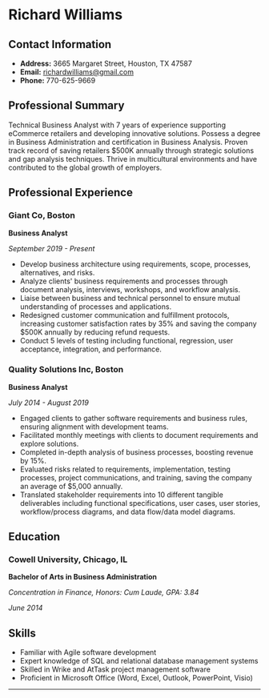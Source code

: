 # Richard Williams

## Contact Information

- **Address:** 3665 Margaret Street, Houston, TX 47587
- **Email:** richardwilliams@gmail.com
- **Phone:** 770-625-9669

## Professional Summary

Technical Business Analyst with 7 years of experience supporting eCommerce retailers and developing innovative solutions. Possess a degree in Business Administration and certification in Business Analysis. Proven track record of saving retailers $500K annually through strategic solutions and gap analysis techniques. Thrive in multicultural environments and have contributed to the global growth of employers.

## Professional Experience

### Giant Co, Boston

**Business Analyst**

*September 2019 - Present*

- Develop business architecture using requirements, scope, processes, alternatives, and risks.
- Analyze clients' business requirements and processes through document analysis, interviews, workshops, and workflow analysis.
- Liaise between business and technical personnel to ensure mutual understanding of processes and applications.
- Redesigned customer communication and fulfillment protocols, increasing customer satisfaction rates by 35% and saving the company $500K annually by reducing refund requests.
- Conduct 5 levels of testing including functional, regression, user acceptance, integration, and performance.

### Quality Solutions Inc, Boston

**Business Analyst**

*July 2014 - August 2019*

- Engaged clients to gather software requirements and business rules, ensuring alignment with development teams.
- Facilitated monthly meetings with clients to document requirements and explore solutions.
- Completed in-depth analysis of business processes, boosting revenue by 15%.
- Evaluated risks related to requirements, implementation, testing processes, project communications, and training, saving the company an average of $5,000 annually.
- Translated stakeholder requirements into 10 different tangible deliverables including functional specifications, user cases, user stories, workflow/process diagrams, and data flow/data model diagrams.

## Education

### Cowell University, Chicago, IL

**Bachelor of Arts in Business Administration**

*Concentration in Finance, Honors: Cum Laude, GPA: 3.84*

*June 2014*

## Skills

- Familiar with Agile software development
- Expert knowledge of SQL and relational database management systems
- Skilled in Wrike and AtTask project management software
- Proficient in Microsoft Office (Word, Excel, Outlook, PowerPoint, Visio)

---
